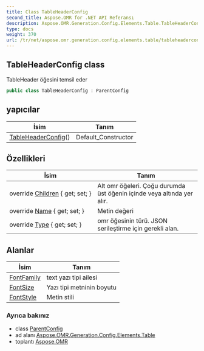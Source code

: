 ```yaml
---
title: Class TableHeaderConfig
second_title: Aspose.OMR for .NET API Referansı
description: Aspose.OMR.Generation.Config.Elements.Table.TableHeaderConfig sınıf. TableHeader öğesini temsil eder
type: docs
weight: 370
url: /tr/net/aspose.omr.generation.config.elements.table/tableheaderconfig/
---
```

## TableHeaderConfig class

TableHeader öğesini temsil eder

```csharp
public class TableHeaderConfig : ParentConfig
```

## yapıcılar

| İsim | Tanım |
| --- | --- |
| [TableHeaderConfig](tableheaderconfig/)() | Default_Constructor |

## Özellikleri

| İsim | Tanım |
| --- | --- |
| override [Children](../../aspose.omr.generation.config.elements.table/tableheaderconfig/children/) { get; set; } | Alt omr öğeleri. Çoğu durumda üst öğenin içinde veya altında yer alır. |
| override [Name](../../aspose.omr.generation.config.elements.table/tableheaderconfig/name/) { get; set; } | Metin değeri |
| override [Type](../../aspose.omr.generation.config.elements.table/tableheaderconfig/type/) { get; set; } | omr öğesinin türü. JSON serileştirme için gerekli alan. |

## Alanlar

| İsim | Tanım |
| --- | --- |
| [FontFamily](../../aspose.omr.generation.config.elements.table/tableheaderconfig/fontfamily/) | text yazı tipi ailesi |
| [FontSize](../../aspose.omr.generation.config.elements.table/tableheaderconfig/fontsize/) | Yazı tipi metninin boyutu |
| [FontStyle](../../aspose.omr.generation.config.elements.table/tableheaderconfig/fontstyle/) | Metin stili |

### Ayrıca bakınız

* class [ParentConfig](../../aspose.omr.generation.config/parentconfig/)
* ad alanı [Aspose.OMR.Generation.Config.Elements.Table](../../aspose.omr.generation.config.elements.table/)
* toplantı [Aspose.OMR](../../)


